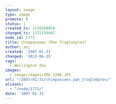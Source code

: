 ```yaml
---
layout: image
type: image
promote: 0
status: 1
created_ts: 1170208959
changed_ts: 1372159497
node_id: 1773
title: Chimpanzees (Pan Troglodytes)
author: anj
created: '2007-01-31'
changed: '2013-06-25'
tags:
  - Wellington Zoo
images:
  - image/images/IMG_3286.JPG
url: "/2007/01/31/chimpanzees_pan_troglodytes/"
aliases:
  - "/node/1773/"
date: '2007-01-31'
---
```


